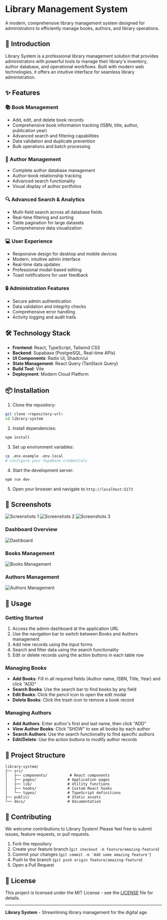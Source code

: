 # Library Management System

A modern, comprehensive library management system designed for administrators to efficiently manage books, authors, and library operations.

## 🚀 Introduction

Library System is a professional library management solution that provides administrators with powerful tools to manage their library's inventory, author database, and operational workflows. Built with modern web technologies, it offers an intuitive interface for seamless library administration.

## ✨ Features

### 📚 Book Management
- Add, edit, and delete book records
- Comprehensive book information tracking (ISBN, title, author, publication year)
- Advanced search and filtering capabilities
- Data validation and duplicate prevention
- Bulk operations and batch processing

### 👥 Author Management
- Complete author database management
- Author-book relationship tracking
- Advanced search functionality
- Visual display of author portfolios

### 🔍 Advanced Search & Analytics
- Multi-field search across all database fields
- Real-time filtering and sorting
- Table pagination for large datasets
- Comprehensive data visualization

### 💻 User Experience
- Responsive design for desktop and mobile devices
- Modern, intuitive admin interface
- Real-time data updates
- Professional modal-based editing
- Toast notifications for user feedback

### 🔒 Administration Features
- Secure admin authentication
- Data validation and integrity checks
- Comprehensive error handling
- Activity logging and audit trails

## 🛠️ Technology Stack

- **Frontend**: React, TypeScript, Tailwind CSS
- **Backend**: Supabase (PostgreSQL, Real-time APIs)
- **UI Components**: Radix UI, Shadcn/ui
- **State Management**: React Query (TanStack Query)
- **Build Tool**: Vite
- **Deployment**: Modern Cloud Platform

## 📦 Installation

1. Clone the repository:
```bash
git clone <repository-url>
cd library-system
```

2. Install dependencies:
```bash
npm install
```

3. Set up environment variables:
```bash
cp .env.example .env.local
# Configure your Supabase credentials
```

4. Start the development server:
```bash
npm run dev
```

5. Open your browser and navigate to `http://localhost:5173`

## 📸 Screenshots

   ![Screenshots 1](screenshots/1.png)
   ![Screenshots 2](screenshots/2.png)
   ![Screenshots 3](screenshots/3.png)

### Dashboard Overview
![Dashboard](./public/screenshots/dashboard.png)

### Books Management
![Books Management](./public/screenshots/books-management.png)

### Authors Management  
![Authors Management](./public/screenshots/authors-management.png)

## 🚀 Usage

### Getting Started
1. Access the admin dashboard at the application URL
2. Use the navigation bar to switch between Books and Authors management
3. Add new records using the input forms
4. Search and filter data using the search functionality
5. Edit or delete records using the action buttons in each table row

### Managing Books
- **Add Books**: Fill in all required fields (Author name, ISBN, Title, Year) and click "ADD"
- **Search Books**: Use the search bar to find books by any field
- **Edit Books**: Click the pencil icon to open the edit modal
- **Delete Books**: Click the trash icon to remove a book record

### Managing Authors
- **Add Authors**: Enter author's first and last name, then click "ADD"
- **View Author Books**: Click "SHOW" to see all books by each author
- **Search Authors**: Use the search functionality to find specific authors
- **Edit/Delete**: Use the action buttons to modify author records

## 📁 Project Structure

```
library-system/
├── src/
│   ├── components/          # React components
│   ├── pages/              # Application pages
│   ├── lib/                # Utility functions
│   ├── hooks/              # Custom React hooks
│   └── types/              # TypeScript definitions
├── public/                 # Static assets
└── docs/                   # Documentation
```

## 🤝 Contributing

We welcome contributions to Library System! Please feel free to submit issues, feature requests, or pull requests.

1. Fork the repository
2. Create your feature branch (`git checkout -b feature/amazing-feature`)
3. Commit your changes (`git commit -m 'Add some amazing feature'`)
4. Push to the branch (`git push origin feature/amazing-feature`)
5. Open a Pull Request

## 📄 License

This project is licensed under the MIT License - see the [LICENSE](LICENSE) file for details.

---

**Library System** - Streamlining library management for the digital age.
